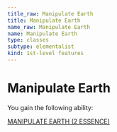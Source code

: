 ```yaml
---
title_raw: Manipulate Earth
title: Manipulate Earth
name_raw: Manipulate Earth
name: Manipulate Earth
type: classes
subtype: elementalist
kind: 1st-level features
---
```


# Manipulate Earth

You gain the following ability:

[MANIPULATE EARTH (2 ESSENCE)](./Manipulate%20Earth.md)

